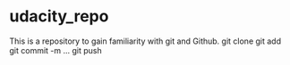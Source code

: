 # udacity_repo
This is a repository to gain familiarity with git and Github.
git clone
git add
git commit -m ...
git push